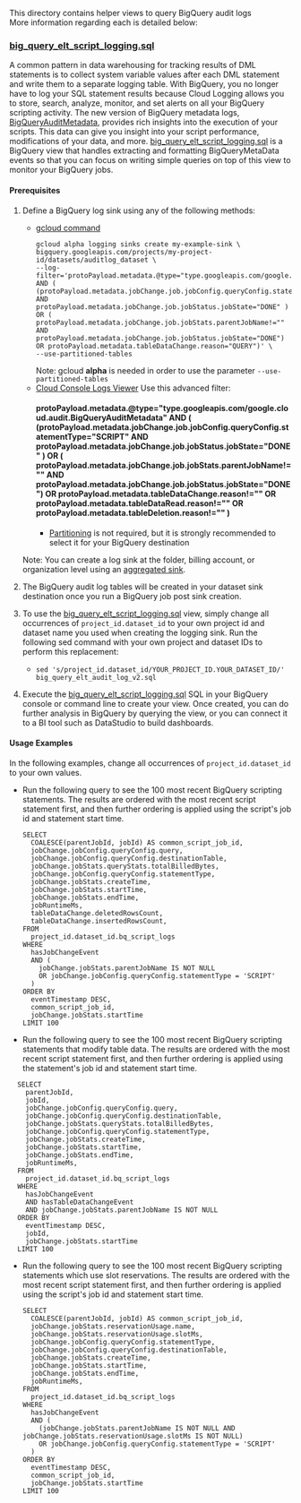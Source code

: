 This directory contains helper views to query BigQuery audit logs \
More information regarding each is detailed below:


### [big_query_elt_script_logging.sql](/views/audit/big_query_elt_script_logging.sql)

A common pattern in data warehousing for tracking results of DML statements is to collect system variable values after each DML statement and write them to a separate logging table. With BigQuery, you no longer have to log your SQL statement results because Cloud Logging allows you to store, search, analyze, monitor, and set alerts on all your BigQuery scripting activity. The new version of BigQuery metadata logs, [BigQueryAuditMetadata](https://cloud.google.com/bigquery/docs/reference/auditlogs/rest/Shared.Types/BigQueryAuditMetadata), provides rich insights into the execution of your scripts. This data can give you insight into your script performance, modifications of your data, and more. [big_query_elt_script_logging.sql](/views/audit/big_query_elt_script_logging.sql) is a BigQuery view that handles extracting and formatting BigQueryMetaData events so that you can focus on writing simple queries on top of this view to monitor your BigQuery jobs.

#### Prerequisites

1.  Define a BigQuery log sink using any of the following methods:
    *   [gcloud command](https://cloud.google.com/bigquery/docs/reference/auditlogs#defining_a_bigquery_log_sink_using_gcloud)
        ```
        gcloud alpha logging sinks create my-example-sink \
        bigquery.googleapis.com/projects/my-project-id/datasets/auditlog_dataset \
        --log-filter='protoPayload.metadata.@type="type.googleapis.com/google.cloud.audit.BigQueryAuditMetadata" AND ( (protoPayload.metadata.jobChange.job.jobConfig.queryConfig.statementType="SCRIPT" AND protoPayload.metadata.jobChange.job.jobStatus.jobState="DONE" ) OR ( protoPayload.metadata.jobChange.job.jobStats.parentJobName!="" AND protoPayload.metadata.jobChange.job.jobStatus.jobState="DONE") OR protoPayload.metadata.tableDataChange.reason="QUERY")' \
        --use-partitioned-tables
        ```
        Note: gcloud **alpha** is needed in order to use the parameter `--use-partitioned-tables`
    *   [Cloud Console Logs Viewer](https://cloud.google.com/logging/docs/export/configure_export_v2#dest-create)
        Use this advanced filter:
        #### protoPayload.metadata.@type="type.googleapis.com/google.cloud.audit.BigQueryAuditMetadata" AND ( (protoPayload.metadata.jobChange.job.jobConfig.queryConfig.statementType="SCRIPT" AND protoPayload.metadata.jobChange.job.jobStatus.jobState="DONE" ) OR ( protoPayload.metadata.jobChange.job.jobStats.parentJobName!="" AND protoPayload.metadata.jobChange.job.jobStatus.jobState="DONE") OR protoPayload.metadata.tableDataChange.reason!="" OR protoPayload.metadata.tableDataRead.reason!=""  OR protoPayload.metadata.tableDeletion.reason!="" )
        *   [Partitioning](https://cloud.google.com/logging/docs/export/bigquery#partition-tables)
            is not required, but it is strongly recommended to select it for your BigQuery destination

    Note: You can create a log sink at the folder, billing account, or organization level using an
    [aggregated sink](https://cloud.google.com/logging/docs/export/aggregated_sinks#creating_an_aggregated_sink).
1.  The BigQuery audit log tables will be created in your dataset sink destination once you run a BigQuery job post sink creation.
1.  To use the [big_query_elt_script_logging.sql](/views/audit/big_query_elt_script_logging.sql) view, simply change
    all occurrences of `project_id.dataset_id` to your own project id and dataset name you used when creating the logging sink.
    Run the following sed command with your own project and dataset IDs to perform this replacement:
    *   `sed
        's/project_id.dataset_id/YOUR_PROJECT_ID.YOUR_DATASET_ID/'
        big_query_elt_audit_log_v2.sql`
1.  Execute the [big_query_elt_script_logging.sql](/views/audit/big_query_elt_script_logging.sql) SQL in your BigQuery console or command line to
    create your view. Once created, you can do further analysis in BigQuery by querying the view, or
    you can connect it to a BI tool such as DataStudio to build dashboards.

#### Usage Examples
In the following examples, change all occurrences of `project_id.dataset_id` to your own values.

* Run the following query to see the 100 most recent BigQuery scripting statements. The results are ordered with the most recent script statement first, and then further ordering is applied using the script's job id and statement start time.


  ```
  SELECT
    COALESCE(parentJobId, jobId) AS common_script_job_id,
    jobChange.jobConfig.queryConfig.query,
    jobChange.jobConfig.queryConfig.destinationTable,
    jobChange.jobStats.queryStats.totalBilledBytes,
    jobChange.jobConfig.queryConfig.statementType,
    jobChange.jobStats.createTime,
    jobChange.jobStats.startTime,
    jobChange.jobStats.endTime,
    jobRuntimeMs,
    tableDataChange.deletedRowsCount,
    tableDataChange.insertedRowsCount,
  FROM
    project_id.dataset_id.bq_script_logs
  WHERE
    hasJobChangeEvent
    AND (
      jobChange.jobStats.parentJobName IS NOT NULL
      OR jobChange.jobConfig.queryConfig.statementType = 'SCRIPT'
    )
  ORDER BY
    eventTimestamp DESC,
    common_script_job_id,
    jobChange.jobStats.startTime
  LIMIT 100

  ```

* Run the following query to see the 100 most recent BigQuery scripting statements that modify table data. The results are ordered with the most recent script statement first, and then further ordering is applied using the statement's job id and statement start time.

```
  SELECT
    parentJobId,
    jobId,
    jobChange.jobConfig.queryConfig.query,
    jobChange.jobConfig.queryConfig.destinationTable,
    jobChange.jobStats.queryStats.totalBilledBytes,
    jobChange.jobConfig.queryConfig.statementType,
    jobChange.jobStats.createTime,
    jobChange.jobStats.startTime,
    jobChange.jobStats.endTime,
    jobRuntimeMs,
  FROM
    project_id.dataset_id.bq_script_logs
  WHERE
    hasJobChangeEvent
    AND hasTableDataChangeEvent
    AND jobChange.jobStats.parentJobName IS NOT NULL
  ORDER BY
    eventTimestamp DESC,
    jobId,
    jobChange.jobStats.startTime
  LIMIT 100
  ```

* Run the following query to see the 100 most recent BigQuery scripting statements which use slot reservations. The results are ordered with the most recent script statement first, and then further ordering is applied using the script's job id and statement start time.

  ```
  SELECT
    COALESCE(parentJobId, jobId) AS common_script_job_id,
    jobChange.jobStats.reservationUsage.name,
    jobChange.jobStats.reservationUsage.slotMs,
    jobChange.jobConfig.queryConfig.statementType,
    jobChange.jobConfig.queryConfig.destinationTable,
    jobChange.jobStats.createTime,
    jobChange.jobStats.startTime,
    jobChange.jobStats.endTime,
    jobRuntimeMs,
  FROM
    project_id.dataset_id.bq_script_logs
  WHERE
    hasJobChangeEvent
    AND (
      (jobChange.jobStats.parentJobName IS NOT NULL AND jobChange.jobStats.reservationUsage.slotMs IS NOT NULL)
      OR jobChange.jobConfig.queryConfig.statementType = 'SCRIPT'
    )
  ORDER BY
    eventTimestamp DESC,
    common_script_job_id,
    jobChange.jobStats.startTime
  LIMIT 100
  ```
